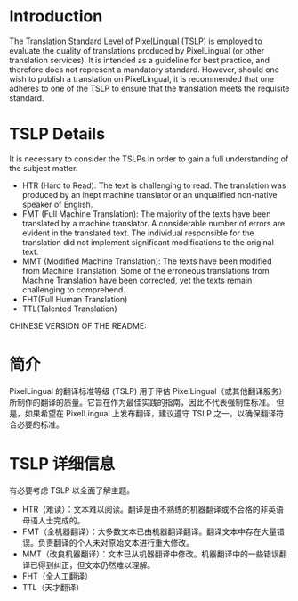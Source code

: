 # Introduction
The Translation Standard Level of PixelLingual (TSLP) is employed to evaluate the quality of translations produced by PixelLingual (or other translation services). It is intended as a guideline for best practice, and therefore does not represent a mandatory standard.
However, should one wish to publish a translation on PixelLingual, it is recommended that one adheres to one of the TSLP to ensure that the translation meets the requisite standard.

# TSLP Details
It is necessary to consider the TSLPs in order to gain a full understanding of the subject matter.
- HTR (Hard to Read): The text is challenging to read. The translation was produced by an inept machine translator or an unqualified non-native speaker of English.
- FMT (Full Machine Translation): The majority of the texts have been translated by a machine translator. A considerable number of errors are evident in the translated text. The individual responsible for the translation did not implement significant modifications to the original text.
- MMT (Modified Machine Translation): The texts have been modified from Machine Translation. Some of the erroneous translations from Machine Translation have been corrected, yet the texts remain challenging to comprehend.
- FHT(Full Human Translation)
- TTL(Talented Translation)


CHINESE VERSION OF THE README:
# 简介
PixelLingual 的翻译标准等级 (TSLP) 用于评估 PixelLingual（或其他翻译服务）所制作的翻译的质量。它旨在作为最佳实践的指南，因此不代表强制性标准。
但是，如果希望在 PixelLingual 上发布翻译，建议遵守 TSLP 之一，以确保翻译符合必要的标准。

# TSLP 详细信息
有必要考虑 TSLP 以全面了解主题。
- HTR（难读）：文本难以阅读。翻译是由不熟练的机器翻译或不合格的非英语母语人士完成的。
- FMT（全机器翻译）：大多数文本已由机器翻译翻译。翻译文本中存在大量错误。负责翻译的个人未对原始文本进行重大修改。
- MMT（改良机器翻译）：文本已从机器翻译中修改。机器翻译中的一些错误翻译已得到纠正，但文本仍然难以理解。
- FHT（全人工翻译）
- TTL（天才翻译）
